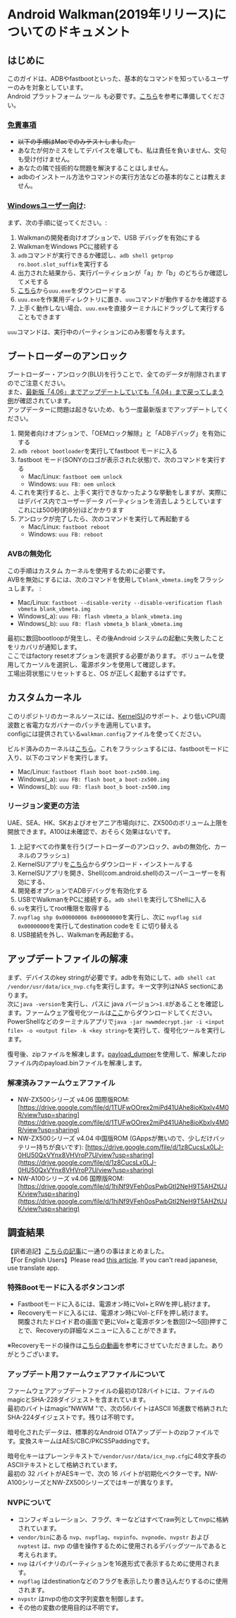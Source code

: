 # Android Walkman(2019年リリース)についてのドキュメント

## はじめに

このガイドは、ADBやfastbootといった、基本的なコマンドを知っているユーザーのみを対象としています。  
Android プラットフォーム ツール も必要です。[こちら](https://mitanyan98.hatenablog.com/entry/2023/04/04/150957)を参考に準備してください。

### <ins>免責事項</ins>

- ~~以下の手順はMacでのみテストしました。~~  
- あなたが何かミスをしてデバイスを壊しても、私は責任を負いません、文句も受け付けません。 
- あなたの隣で技術的な問題を解決することはしません。 
- adbのインストール方法やコマンドの実行方法などの基本的なことは教えません。 

### <ins>Windowsユーザー向け</ins>:

まず、次の手順に従ってください。: 

1. Walkmanの開発者向けオプションで、USB デバッグを有効にする 
2. WalkmanをWindows PCに接続する
3. `adb`コマンドが実行できるか確認し、`adb shell getprop ro.boot.slot_suffix`を実行する
4. 出力された結果から、実行パーティションが「a」か「b」のどちらか確認してメモする
5. [こちら](https://github.com/nxp-imx/mfgtools/releases)から`uuu.exe`をダウンロードする
6. `uuu.exe`を作業用ディレクトリに置き、`uuu`コマンドが動作するかを確認する
7. 上手く動作しない場合、`uuu.exe`を直接ターミナルにドラッグして実行することもできます

`uuu`コマンドは、実行中のパーティションにのみ影響を与えます。

## ブートローダーのアンロック

ブートローダー・アンロック(BLU)を行うことで、全てのデータが削除されますのでご注意ください。  
また、[最新版「4.06」までアップデートしていても「4.04」まで戻ってしまう例](https://github.com/notcbw/2019_android_walkman/issues/1#issuecomment-1721653902)が確認されています。  
アップデーターに問題は起きないため、もう一度最新版までアップデートしてください。  
1. 開発者向けオプションで、「OEMロック解除」と「ADBデバッグ」を有効にする 
2. `adb reboot bootloader`を実行してfastboot モードに入る
3.  fastboot モード(SONYのロゴが表示された状態)で、次のコマンドを実行する
    - Mac/Linux: `fastboot oem unlock`
    - Windows: `uuu FB: oem unlock`
4. これを実行すると、上手く実行できなかったような挙動をしますが、実際にはデバイス内でユーザーデータ パーティションを消去しようとしています
   これには500秒(約8分)ほどかかります
5. アンロックが完了したら、次のコマンドを実行して再起動する
   - Mac/Linux: `fastboot reboot`
   - Windows: `uuu FB: reboot`

### AVBの無効化
この手順はカスタム カーネルを使用するために必要です。  
AVBを無効にするには、次のコマンドを使用して`blank_vbmeta.img`をフラッシュします。 : 
- Mac/Linux: `fastboot --disable-verity --disable-verification flash vbmeta blank_vbmeta.img`
- Windows(_a): `uuu FB: flash vbmeta_a blank_vbmeta.img`
- Windows(_b): `uuu FB: flash vbmeta_b blank_vbmeta.img`

最初に数回bootloopが発生し、その後Android システムの起動に失敗したことをリカバリが通知します。  
ここではfactory resetオプションを選択する必要があります。 ボリュームを使用してカーソルを選択し、電源ボタンを使用して確認します。  
工場出荷状態にリセットすると、OS が正しく起動するはずです。  

## カスタムカーネル

このリポジトリのカーネルソースには、[KernelSU](https://kernelsu.org/)のサポート、より低いCPU周波数と省電力なガバナーのパッチを適用しています。  
configには提供されている`walkman.config`ファイルを使ってください。

ビルド済みのカーネルは[こちら](https://github.com/notcbw/2019_android_walkman/releases/)。これをフラッシュするには、fastbootモードに入り、以下のコマンドを実行します。

- Mac/Linux: `fastboot flash boot boot-zx500.img`.
- Windows(_a): `uuu FB: flash boot_a boot-zx500.img`
- Windows(_b): `uuu FB: flash boot_b boot-zx500.img`

### リージョン変更の方法
UAE、SEA、HK、SKおよびオセアニア市場向けに、ZX500のボリューム上限を開放できます。A100は未確認で、おそらく効果はないです。

1. 上記すべての作業を行う(ブートローダーのアンロック、avbの無効化、カーネルのフラッシュ)
2. KernelSUアプリを[こちら](https://github.com/tiann/KernelSU/releases/download/v0.6.7/KernelSU_v0.6.7_11210-release.apk)からダウンロード・インストールする
3. KernelSUアプリを開き、Shell(com.android.shell)のスーパーユーザーを有効にする、
4. 開発者オプションでADBデバッグを有効化する
5. USBでWalkmanをPCに接続する。`adb shell`を実行してShellに入る
6. `su`を実行してroot権限を取得する
7. `nvpflag shp 0x00000006 0x00000000`を実行し、次に `nvpflag sid 0x00000000`を実行してdestination codeを E に切り替える
8. USB接続を外し、Walkmanを再起動する。


## アップデートファイルの解凍

まず、デバイスのkey stringが必要です。adbを有効にして、`adb shell cat /vendor/usr/data/icx_nvp.cfg`を実行します。キー文字列はNAS sectionにあります。  
次に`java -version`を実行し、パスに java バージョン`>1.8`があることを確認します。ファームウェア復号化ツールは[ここ](https://github.com/notcbw/2019_android_walkman/releases/download/v0/nwwmdecrypt.jar)からダウンロードしてください。PowerShellなどのターミナルアプリで`java -jar nwwmdecrypt.jar -i <input file> -o <output file> -k <key string>`を実行して、復号化ツールを実行します。

復号後、zipファイルを解凍します。[payload_dumper](https://github.com/vm03/payload_dumper)を使用して、解凍したzipファイル内のpayload.binファイルを解凍します。

### 解凍済みファームウェアファイル

- NW-ZX500シリーズ v4.06 国際版ROM: [https://drive.google.com/file/d/1TUFwOOrex2miPd41UAhe8ioKbxIv4M0R/view?usp=sharing](https://drive.google.com/file/d/1TUFwOOrex2miPd41UAhe8ioKbxIv4M0R/view?usp=sharing)
- NW-ZX500シリーズ v4.04 中国版ROM (GAppsが無いので、少しだけバッテリー持ちが良いです): [https://drive.google.com/file/d/1z8CucsLx0LJ-0HU50QxVYnx8VHVroP7U/view?usp=sharing](https://drive.google.com/file/d/1z8CucsLx0LJ-0HU50QxVYnx8VHVroP7U/view?usp=sharing)
- NW-A100シリーズ v4.06 国際版ROM: [https://drive.google.com/file/d/1hiNf9VFeh0osPwbGtI2NeH9T5AHZtUJK/view?usp=sharing](https://drive.google.com/file/d/1hiNf9VFeh0osPwbGtI2NeH9T5AHZtUJK/view?usp=sharing)

## 調査結果
【訳者追記】[こちらの記事](https://note.com/forsaken_love02/n/nbfe0c8f87f3c)に一通りの事はまとめました。  
【For English Users】Please read [this article](https://note.com/forsaken_love02/n/nbfe0c8f87f3c). If you can't read japanese, use translate app.  

### 特殊Bootモードに入るボタンコンボ
- Fastbootモードに入るには、電源オン時にVol+とRWを押し続けます。  
- Recoveryモードに入るには、電源オン時にVol-とFFを押し続けます。  
  開腹されたドロイド君の画面で更にVol+と電源ボタンを数回(2～5回)押すことで、Recoveryの詳細なメニューに入ることができます。

※Recoveryモードの操作は[こちらの動画](https://www.youtube.com/watch?v=8yYyhf-2vWw)を参考にさせていただきました。ありがとうございます。
### アップデート用ファームウェアファイルについて  
ファームウェアアップデートファイルの最初の128バイトには、ファイルのmagicとSHA-228ダイジェストを含まれています。  
最初のバイトはmagic"NWWM "で、次の56バイトはASCII 16進数で格納されたSHA-224ダイジェストです。残りは不明です。  

暗号化されたデータは、標準的なAndroid OTAアップデートのzipファイルです。変換スキームはAES/CBC/PKCS5Paddingです。  

暗号化キーはプレーンテキストで`/vendor/usr/data/icx_nvp.cfg`に48文字長のASCIIテキストとして格納されています。  
最初の 32 バイトがAESキーで、次の 16 バイトが初期化ベクターです。NW-A100シリーズとNW-ZX500シリーズではキーが異なります。  

### NVPについて
- コンフィギュレーション、フラグ、キーなどはすべてraw列としてnvpに格納されています。
- `vendor/bin`にある `nvp`、`nvpflag`、`nvpinfo`、`nvpnode`、`nvpstr` および `nvptest` は、nvp の値を操作するために使用されるデバッグツールであると考えられます。
- `nvp` はバイナリのパーティションを16進形式で表示するために使用されます。
- `nvpflag` はdestinationなどのフラグを表示したり書き込んだりするのに使用されます。
- `nvpstr` はnvpの他の文字列変数を制御します。
- その他の変数の使用目的は不明です。

